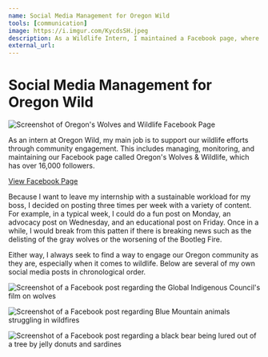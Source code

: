 ```yaml
---
name: Social Media Management for Oregon Wild
tools: [communication]
image: https://i.imgur.com/KycdsSH.jpeg
description: As a Wildlife Intern, I maintained a Facebook page, where I kept 16,000 followers in the loop on everything wildlife.
external_url: 
---
```


# Social Media Management for Oregon Wild

![Screenshot of Oregon's Wolves and Wildlife Facebook Page](https://i.imgur.com/NcY9qmJ.png)

As an intern at Oregon Wild, my main job is to support our wildlife efforts through community engagement. 
This includes managing, monitoring, and maintaining our Facebook page called Oregon's Wolves & Wildlife, which has over 16,000 followers.

<p class="text-center">

<a class="btn btn-outline-primary" href="https://www.facebook.com/OregonsWolves" target="_blank" role="button">View Facebook Page</a> 
  
</p>

Because I want to leave my internship with a sustainable workload for my boss, I decided on posting three times per week with a variety of content.
For example, in a typical week, I could do a fun post on Monday, an advocacy post on Wednesday, and an educational post on Friday.
Once in a while, I would break from this patten if there is breaking news such as the delisting of the gray wolves or the worsening of the Bootleg Fire.

Either way, I always seek to find a way to engage our Oregon community as they are, especially when it comes to wildlife. Below are several of my own social media posts in chronological order.

![Screenshot of a Facebook post regarding the Global Indigenous Council's film on wolves](https://i.imgur.com/XiXG5Yz.png)

![Screenshot of a Facebook post regarding Blue Mountain animals struggling in wildfires](https://i.imgur.com/FaobJ7M.png)

![Screenshot of a Facebook post regarding a black bear being lured out of a tree by jelly donuts and sardines](https://i.imgur.com/V40aD6k.png)

